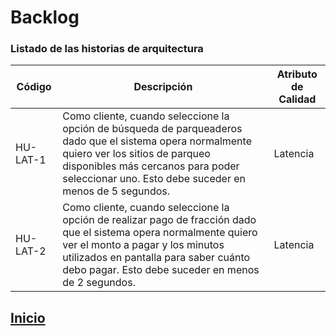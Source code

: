 # Backlog
### Listado de las historias de arquitectura

Código    | Descripción                                    | Atributo de Calidad
--------- | ---------------------------------------------- | --------------------
HU-LAT-1  | Como cliente, cuando seleccione la opción de búsqueda de parqueaderos dado que el sistema opera normalmente quiero ver los sitios de parqueo disponibles más cercanos para poder seleccionar uno. Esto debe suceder en menos de 5 segundos. | Latencia
HU-LAT-2 | Como cliente, cuando seleccione la opción de realizar pago de fracción dado que el sistema opera normalmente quiero ver el monto a pagar y los minutos utilizados en pantalla para saber cuánto debo pagar. Esto debe suceder en menos de 2 segundos. | Latencia



## [Inicio](index.md)